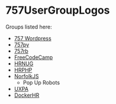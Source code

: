 # 757UserGroupLogos

Groups listed here:
* [757 Wordpress](https://github.com/RevolutionConf/757UserGroupLogos/tree/master/757%20Wordpress%20Dev)
* [757py](https://github.com/RevolutionConf/757UserGroupLogos/tree/master/757Python)
* [757rb](https://github.com/RevolutionConf/757UserGroupLogos/tree/master/757rb)
* [FreeCodeCamp](https://github.com/RevolutionConf/757UserGroupLogos/tree/master/FreeCodeCampLogo)
* [HRNUG](https://github.com/RevolutionConf/757UserGroupLogos/tree/master/HRNUG)
* [HRPHP](https://github.com/RevolutionConf/757UserGroupLogos/tree/master/HRPHP)
* [NorfolkJS](https://github.com/RevolutionConf/757UserGroupLogos/tree/master/NorfolkJS)
  *   Pop Up Robots
* [UXPA](https://github.com/RevolutionConf/757UserGroupLogos/tree/master/UXPA)
* [DockerHR](https://github.com/RevolutionConf/757UserGroupLogos/tree/master/DockerHR)
